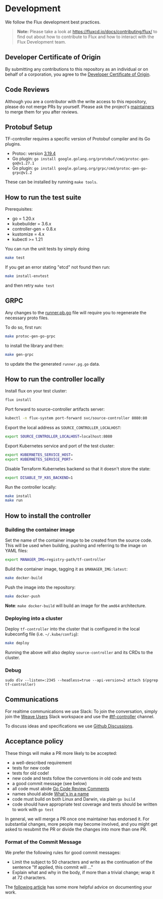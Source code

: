 # Development

We follow the Flux development best practices.

> **Note:** Please take a look at <https://fluxcd.io/docs/contributing/flux/>
> to find out about how to contribute to Flux and how to interact with the
> Flux Development team.

## Developer Certificate of Origin

By submitting any contributions to this repository as an individual or on behalf of a corporation, you agree to the [Developer Certificate of Origin](DCO).

## Code Reviews

Although you are a contributor with the write access to this repository,
please do not merge PRs by yourself. Please ask the project's [maintainers](MAINTAINERS)
to merge them for you after reviews.

## Protobuf Setup

TF-controller requires a specific version of Protobuf compiler and its Go plugins.

* Protoc: version [3.19.4](https://github.com/protocolbuffers/protobuf/releases/download/v3.19.4/protoc-3.19.4-linux-x86_64.zip)
* Go plugin: `go install google.golang.org/protobuf/cmd/protoc-gen-go@v1.27.1`
* Go plugin: `go install google.golang.org/grpc/cmd/protoc-gen-go-grpc@v1.2`

These can be installed by running `make tools`.

## How to run the test suite

Prerequisites:

* go = 1.20.x
* kubebuilder = 3.6.x
* controller-gen = 0.8.x
* kustomize = 4.x
* kubectl >= 1.21

You can run the unit tests by simply doing

```bash
make test
```

If you get an error stating "etcd" not found then run:

```bash
make install-envtest
```

and then retry `make test`

## GRPC

Any changes to the [runner.pb.go](./runner/runner.pb.go) file will require you to regenerate the necessary proto files.

To do so, first run:

```bash
make protoc-gen-go-grpc
```

to install the library and then:

```bash
make gen-grpc
```

to update the the generated `runner.pg.go` data.

## How to run the controller locally

Install flux on your test cluster:

```bash
flux install
```

Port forward to source-controller artifacts server:

```bash
kubectl -n flux-system port-forward svc/source-controller 8080:80
```

Export the local address as `SOURCE_CONTROLLER_LOCALHOST`:

```bash
export SOURCE_CONTROLLER_LOCALHOST=localhost:8080
```

Export Kubernetes service and port of the test cluster:

```bash
export KUBERNETES_SERVICE_HOST=
export KUBERNETES_SERVICE_PORT=
```

Disable Terraform Kubernetes backend so that it doesn't store the state:

```bash
export DISABLE_TF_K8S_BACKEND=1
```

Run the controller locally:

```bash
make install
make run
```

## How to install the controller

### Building the container image

Set the name of the container image to be created from the source code. This will be used when building, pushing and referring to the image on YAML files:

```sh
export MANAGER_IMG=registry-path/tf-controller
```

Build the container image, tagging it as `$MANAGER_IMG:latest`:

```sh
make docker-build
```

Push the image into the repository:

```sh
make docker-push
```

**Note**: `make docker-build` will build an image for the `amd64` architecture.

### Deploying into a cluster

Deploy `tf-controller` into the cluster that is configured in the local kubeconfig file (i.e. `~/.kube/config`):

```sh
make deploy
```

Running the above will also deploy `source-controller` and its CRDs to the cluster.

### Debug

`sudo dlv --listen=:2345 --headless=true --api-version=2 attach $(pgrep tf-controller)`

## Communications

For realtime communications we use Slack: To join the conversation, simply join the [Weave Users](https://weave-community.slack.com/) Slack workspace and use the [#tf-controller](https://weave-community.slack.com/messages/tf-controller/) channel.

To discuss ideas and specifications we use [Github Discussions](https://github.com/flux-iac/tofu-controller/discussions).

## Acceptance policy

These things will make a PR more likely to be accepted:

* a well-described requirement
* tests for new code
* tests for old code!
* new code and tests follow the conventions in old code and tests
* a good commit message (see below)
* all code must abide [Go Code Review Comments](https://github.com/golang/go/wiki/CodeReviewComments)
* names should abide [What's in a name](https://talks.golang.org/2014/names.slide#1)
* code must build on both Linux and Darwin, via plain `go build`
* code should have appropriate test coverage and tests should be written
  to work with `go test`

In general, we will merge a PR once one maintainer has endorsed it.
For substantial changes, more people may become involved, and you might
get asked to resubmit the PR or divide the changes into more than one PR.

### Format of the Commit Message

We prefer the following rules for good commit messages:

* Limit the subject to 50 characters and write as the continuation
  of the sentence "If applied, this commit will ..."
* Explain what and why in the body, if more than a trivial change;
  wrap it at 72 characters.

The [following article](https://chris.beams.io/posts/git-commit/#seven-rules)
has some more helpful advice on documenting your work.

